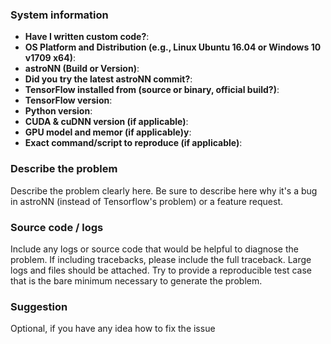 ### System information
- **Have I written custom code?**:
- **OS Platform and Distribution (e.g., Linux Ubuntu 16.04 or Windows 10 v1709 x64)**:
- **astroNN (Build or Version)**:
- **Did you try the latest astroNN commit?**:
- **TensorFlow installed from (source or binary, official build?)**:
- **TensorFlow version**:
- **Python version**: 
- **CUDA & cuDNN version (if applicable)**:
- **GPU model and memor (if applicable)y**:
- **Exact command/script to reproduce (if applicable)**:

### Describe the problem
Describe the problem clearly here. Be sure to describe here why it's a bug in astroNN (instead of Tensorflow's problem) or a feature request.

### Source code / logs
Include any logs or source code that would be helpful to diagnose the problem. If including tracebacks, please include the full traceback. Large logs and files should be attached. Try to provide a reproducible test case that is the bare minimum necessary to generate the problem.

### Suggestion
Optional, if you have any idea how to fix the issue